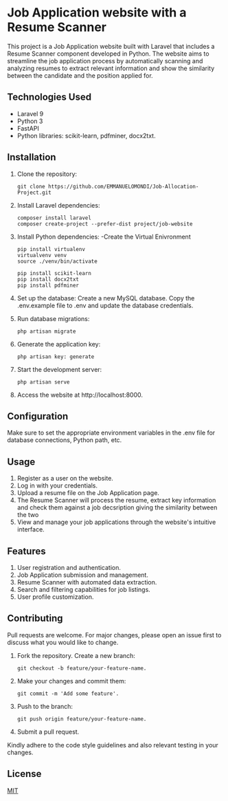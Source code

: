 # Job Application website with a Resume Scanner

This project is a Job Application website built with Laravel that includes a Resume Scanner component developed in Python. The website aims to streamline the job application process by automatically scanning and analyzing resumes to extract relevant information and show the similarity between the candidate and the position applied for.

## Technologies Used
- Laravel 9
- Python 3
- FastAPI
- Python libraries: scikit-learn, pdfminer, docx2txt.

## Installation
1. Clone the repository:
   ```shell
   git clone https://github.com/EMMANUELOMONDI/Job-Allocation-Project.git

2. Install Laravel dependencies:
   ```shell
   composer install laravel
   composer create-project --prefer-dist project/job-website

3. Install Python dependencies:
   -Create the Virtual Enivronment 
   ```shell
   pip install virtualenv
   virtualvenv venv
   source ./venv/bin/activate
   
   pip install scikit-learn
   pip install docx2txt
   pip install pdfminer

 5. Set up the database:
  Create a new MySQL database.
  Copy the .env.example file to .env and update the database credentials.
   
 6. Run database migrations:
    ```shell
    php artisan migrate

 7. Generate the application key:
    ```shell
    php artisan key: generate

 8. Start the development server:
    ```shell
    php artisan serve

 9. Access the website at http://localhost:8000.

## Configuration
Make sure to set the appropriate environment variables in the .env file for database connections, Python path, etc.

## Usage
1. Register as a user on the website.
2. Log in with your credentials.
3. Upload a resume file on the Job Application page.
4. The Resume Scanner will process the resume, extract key information and check them against a job decsription giving the similarity between the two
5. View and manage your job applications through the website's intuitive interface.

## Features
1. User registration and authentication.
2. Job Application submission and management.
3. Resume Scanner with automated data extraction.
4. Search and filtering capabilities for job listings.
5. User profile customization.

## Contributing

Pull requests are welcome. For major changes, please open an issue first
to discuss what you would like to change.

1. Fork the repository.
    Create a new branch:
    ```shell
    git checkout -b feature/your-feature-name.

2. Make your changes and commit them:
   ```shell
   git commit -m 'Add some feature'.

3. Push to the branch:
    ```shell
    git push origin feature/your-feature-name.

4. Submit a pull request.

Kindly adhere to the code style guidelines and also relevant testing in your changes.


## License

[MIT](https://choosealicense.com/licenses/mit/)
